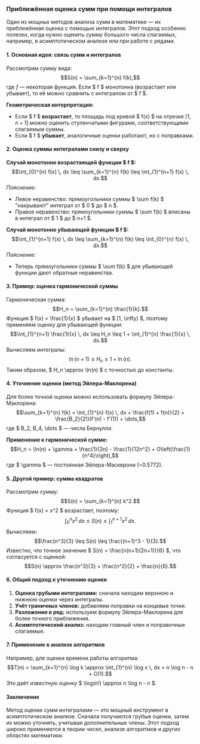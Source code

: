 ### Приближённая оценка сумм при помощи интегралов

Один из мощных методов анализа сумм в математике — их приближённая оценка с помощью интегралов. Этот подход особенно полезен, когда нужно оценить сумму большого числа слагаемых, например, в асимптотическом анализе или при работе с рядами.

#### 1. Основная идея: связь сумм и интегралов

Рассмотрим сумму вида:
$$S(n) = \sum_{k=1}^{n} f(k),$$
где $f$ — некоторая функция. Если $ f $ монотонна (возрастает или убывает), то её можно сравнить с интегралом от $ f $.

**Геометрическая интерпретация:**
- Если $ f $ **возрастает**, то площадь под кривой $ f(x) $ на отрезке $[1, n+1]$ можно оценить ступенчатыми фигурами, соответствующими слагаемым суммы.
- Если $ f $ **убывает**, аналогичные оценки работают, но с поправками.

#### 2. Оценка суммы интегралами снизу и сверху

**Случай монотонно возрастающей функции $ f $:**
$$\int_{0}^{n} f(x) \, dx \leq \sum_{k=1}^{n} f(k) \leq \int_{1}^{n+1} f(x) \, dx.$$
*Пояснение:*
- Левое неравенство: прямоугольники суммы $ \sum f(k) $ "накрывают" интеграл от $ 0 $ до $ n $.
- Правое неравенство: прямоугольники суммы $ \sum f(k) $ вписаны в интеграл от $ 1 $ до $ n+1 $.

**Случай монотонно убывающей функции $ f $:**
$$\int_{1}^{n+1} f(x) \, dx \leq \sum_{k=1}^{n} f(k) \leq \int_{0}^{n} f(x) \, dx.$$
*Пояснение:*
- Теперь прямоугольники суммы $ \sum f(k) $ для убывающей функции дают обратные неравенства.

#### 3. Пример: оценка гармонической суммы

Гармоническая сумма:
$$H_n = \sum_{k=1}^{n} \frac{1}{k}.$$
Функция $ f(x) = \frac{1}{x} $ убывает на $ [1, \infty) $, поэтому применяем оценку для убывающей функции:
$$\int_{1}^{n+1} \frac{1}{x} \, dx \leq H_n \leq 1 + \int_{1}^{n} \frac{1}{x} \, dx.$$
Вычисляем интегралы:
$$\ln(n+1) \leq H_n \leq 1 + \ln(n).$$
Таким образом, $ H_n \approx \ln(n) $ с точностью до константы.

#### 4. Уточнение оценки (метод Эйлера-Маклорена)

Для более точной оценки можно использовать формулу Эйлера-Маклорена:
$$\sum_{k=1}^{n} f(k) = \int_{1}^{n} f(x) \, dx + \frac{f(1) + f(n)}{2} + \frac{B_2}{2!}(f'(n) - f'(1)) + \dots,$$
где $ B_2, B_4, \dots $ — числа Бернулли.

**Применение к гармонической сумме:**
$$H_n = \ln(n) + \gamma + \frac{1}{2n} - \frac{1}{12n^2} + O\left(\frac{1}{n^4}\right),$$
где $ \gamma $ — постоянная Эйлера-Маскерони (~0.5772).

#### 5. Другой пример: сумма квадратов

Рассмотрим сумму:
$$S(n) = \sum_{k=1}^{n} k^2.$$
Функция $ f(x) = x^2 $ возрастает, поэтому:
$$\int_{0}^{n} x^2 \, dx \leq S(n) \leq \int_{1}^{n+1} x^2 \, dx.$$
Вычисляем:
$$\frac{n^3}{3} \leq S(n) \leq \frac{(n+1)^3 - 1}{3}.$$
Известно, что точное значение $ S(n) = \frac{n(n+1)(2n+1)}{6} $, что согласуется с оценкой:
$$S(n) \approx \frac{n^3}{3} + \frac{n^2}{2} + \frac{n}{6}.$$

#### 6. Общий подход к уточнению оценки

1. **Оценка грубыми интегралами:** сначала находим верхнюю и нижнюю оценки через интегралы.
2. **Учёт граничных членов:** добавляем поправки на концевые точки.
3. **Разложение в ряд:** используем формулу Эйлера-Маклорена для более точного приближения.
4. **Асимптотический анализ:** находим главный член и поправочные слагаемые.

#### 7. Применение в анализе алгоритмов

Например, для оценки времени работы алгоритма:
$$T(n) = \sum_{k=1}^{n} \log k \approx \int_{1}^{n} \log x \, dx = n \log n - n + O(1).$$
Это даёт известную оценку $ \log(n!) \approx n \log n - n $.

#### Заключение

Метод оценки сумм интегралами — это мощный инструмент в асимптотическом анализе. Сначала получаются грубые оценки, затем их можно уточнять, учитывая дополнительные члены. Этот подход широко применяется в теории чисел, анализе алгоритмов и других областях математики.
